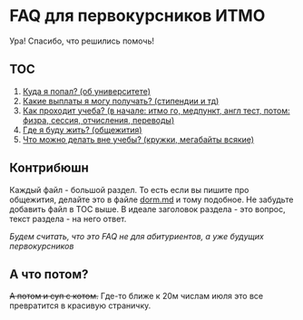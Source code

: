 # FAQ для первокурсников ИТМО

Ура! Спасибо, что решились помочь!

## TOC
1. [Куда я попал? (об университете)](about.md)
2. [Какие выплаты я могу получать? (стипендии и тд)](money.md)
3. [Как проходит учеба? (в начале: итмо го, медпункт, англ тест, потом: физра, сессия, отчисления, переводы)](study.md)
4. [Где я буду жить? (общежития)](dorm.md)
5. [Что можно делать вне учебы? (кружки, мегабайты всякие)](nonstudy.md)


## Контрибюшн

Каждый файл - большой раздел. То есть если вы пишите про общежития, делайте это в файле [dorm.md](dorm.md) и тому подобное. Не забудьте добавить файл в TOC выше. В идеале заголовок раздела - это вопрос, текст раздела - на него ответ.

*Будем считать, что это FAQ не для абитуриентов, а уже будущих первокурсников*

##  А что  потом?

<s>А потом и суп с котом.</s> Где-то ближе к 20м числам июля это все превратится в красивую страничку.
